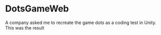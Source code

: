 # DotsGameWeb
A company asked me to recreate the game dots as a coding test in Unity.  This was the result
